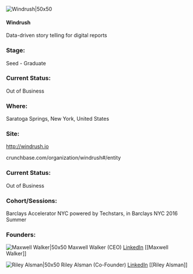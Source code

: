

![Windrush|50x50](https://apimg.techstars.com/connect/images/image_files/57a2670234b2742da6000004/original/SquareLogo.png)

#### Windrush
Data-driven story telling for digital reports

### Stage: 
Seed - Graduate 

### Current Status: 
Out of Business

### Where:
Saratoga Springs, New York, United States

### Site:
http://windrush.io



crunchbase.com/organization/windrush#/entity

### Current Status: 
Out of Business

### Cohort/Sessions: 
Barclays Accelerator NYC powered by Techstars, in Barclays NYC 2016 Summer

### Founders: 

![Maxwell Walker|50x50](https://apimg.techstars.com/connect/images/image_files/5773c58ba93e9f48dc000007/original/SlackPic_MW.png) Maxwell Walker (CEO) [LinkedIn](https://linkedin.com/in/maxwellwalkerwindrush) [[Maxwell Walker]]

![Riley Alsman|50x50](http://s3.amazonaws.com/ts-accel-connect-uploads/images/image_files/57582564808320ef52000077/original/slackpic_ra_720.png) Riley Alsman (Co-Founder) [LinkedIn](https://linkedin.com/in/rileyalsman) [[Riley Alsman]]


